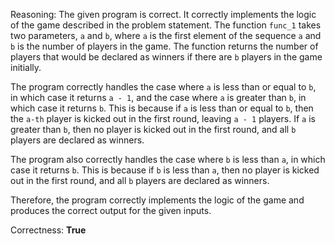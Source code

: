 Reasoning: 
The given program is correct. It correctly implements the logic of the game described in the problem statement. The function `func_1` takes two parameters, `a` and `b`, where `a` is the first element of the sequence `a` and `b` is the number of players in the game. The function returns the number of players that would be declared as winners if there are `b` players in the game initially.

The program correctly handles the case where `a` is less than or equal to `b`, in which case it returns `a - 1`, and the case where `a` is greater than `b`, in which case it returns `b`. This is because if `a` is less than or equal to `b`, then the `a-th` player is kicked out in the first round, leaving `a - 1` players. If `a` is greater than `b`, then no player is kicked out in the first round, and all `b` players are declared as winners.

The program also correctly handles the case where `b` is less than `a`, in which case it returns `b`. This is because if `b` is less than `a`, then no player is kicked out in the first round, and all `b` players are declared as winners.

Therefore, the program correctly implements the logic of the game and produces the correct output for the given inputs.

Correctness: **True**